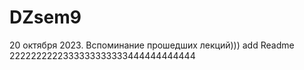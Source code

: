 # DZsem9
20 октября 2023. Вспоминание прошедших лекций)))
add Readme
2222222222333333333333444444444444